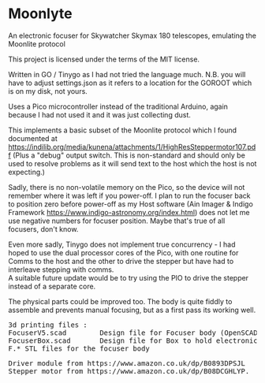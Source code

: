 # Moonlyte
An electronic focuser for Skywatcher Skymax 180 telescopes, emulating the Moonlite protocol

This project is licensed under the terms of the MIT license.

Written in GO / Tinygo as I had not tried the language much. N.B. you will have to adjust settings.json
as it refers to a location for the GOROOT which is on my disk, not yours.

Uses a Pico microcontroller instead of the traditional Arduino, 
again because I had not used it and it was just collecting dust.  

This implements a basic subset of the Moonlite protocol which I found documented at 
https://indilib.org/media/kunena/attachments/1/HighResSteppermotor107.pdf
(Plus a "debug" output switch.  This is non-standard and should only be used to resolve problems as
it will send text to the host which the host is not expecting.)

Sadly, there is no non-volatile memory on the Pico, so the device will not remember where it was left if you power-off.
I plan to run the focuser back to position zero before power-off as my Host software (Ain Imager & Indigo Framework 
https://www.indigo-astronomy.org/index.html) does not let me use negative numbers for focuser position.  Maybe that's true of all focusers, don't know.

Even more sadly, Tinygo does not implement true concurrency - I had hoped to use the dual processor cores of the Pico, 
with one routine for Comms to the host and the other to drive the stepper but have had to interleave stepping with comms.  
A suitable future update would be to try using the PIO to drive the stepper instead of a separate core.

The physical parts could be improved too. The body is quite fiddly to assemble and prevents manual focusing, but as a first pass its working well.

<pre>
3d printing files :
FocuserV5.scad        Design file for Focuser body (OpenSCAD)
FocuserBox.scad       Design file for Box to hold electronics (OpenSCAD)
F.* STL files for the focuser body
</pre>

<pre>
Driver module from https://www.amazon.co.uk/dp/B0893DPSJL 
Stepper motor from https://www.amazon.co.uk/dp/B08DCGHLYP. 
</pre>
